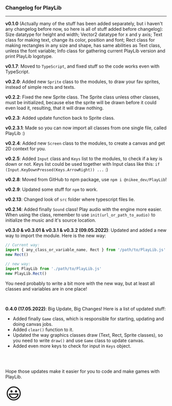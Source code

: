 ### **Changelog for PlayLib**
----
**v0.1.0** (Actually many of the stuff has been added separately, but i haven't any changelog before now, so here is all of stuff added before changelog): Size datatype for height and width; Vector2 datatype for x and y axis; Text class for making text, change its color, position and font; Rect class for making rectangles in any size and shape, has same abilities as Text class, unless the font variable; Info class for gathering current PlayLib version and print PlayLib logotype.

**v0.1.7**: Moved to `TypeScript`, and fixed stuff so the code works even with TypeScript.

**v0.2.0**: Added new `Sprite` class to the modules, to draw your fav sprites, instead of simple rects and texts.

**v0.2.2**: Fixed the new Sprite class. The Sprite class unless other classes, must be initialized, because else the sprite will be drawn before it could even load it, resulting, that it will draw nothing. 

**v0.2.3**: Added update function back to Sprite class.

**v0.2.3.1**: Made so you can now import all classes from one single file, called PlayLib :)

**v0.2.4**: Added new `Screen` class to the modules, to create a canvas and get 2D context for you.

**v0.2.5**: Added `Input` class and `Keys` list to the modules, to check if a key is down or not. Keys list could be used together with Input class like this: `if (Input.KeyDownPressed(Keys.ArrowRight)) ...` :)

**v0.2.8**: Moved from GitHub to npm package, use `npm i @nikee_dev/PlayLib`! 

**v0.2.9**: Updated some stuff for `npm` to work.

**v0.2.13**: Changed look of `src` folder where typescript files lie.

**v0.2.14**: Added finally `Sound` class! Play audio with the engine more easier. When using the class, remember to use `init(url_or_path_to_audio)` to initialize the music and it's source location.

**v0.3.0 & v0.3.01 & v0.3.1 & v0.3.2 (09.05.2022)**: Updated and added a new way to import the module. Here is the new way:


```ts
// Current way:
import { any_class_or_variable_name, Rect } from '/path/to/PlayLib.js'
new Rect()

// new way: 
import PlayLib from './path/to/PlayLib.js'
new PlayLib.Rect()
```
You need probably to write a bit more with the new way, but at least all classes and variables are in one place!

<br>

**0.4.0 (17.05.2022)**: Big Update, Big Changes! Here is a list of updated stuff:

- Added finally `Game` class, which is responsible for starting, updating and doing canvas jobs. 
- Added `clear()` function to it. 
- Updated the way graphics classes draw (Text, Rect, Sprite classes), so you need to write `draw()` and use `Game` class to update canvas. 
- Added even more keys to check for input in `Keys` object.


<br>
<br>

Hope those updates make it easier for you to code and make games with PlayLib.

<span style="font-size: 50px">😃</span>
